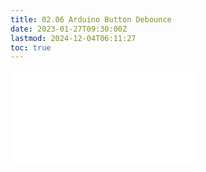 ```yaml
---
title: 02.06 Arduino Button Debounce
date: 2023-01-27T09:30:00Z
lastmod: 2024-12-04T06:11:27
toc: true
---
```


![Link to included file content](../../../../arduino/arduino-button-debounce.md)
